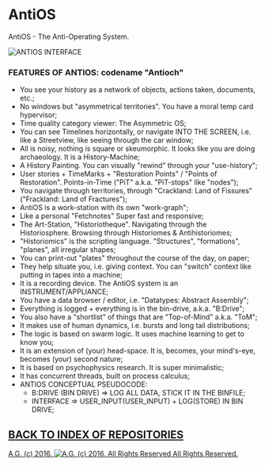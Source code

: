 # AntiOS
AntiOS - The Anti-Operating System.

![ANTIOS INTERFACE](https://historiotheque.files.wordpress.com/2016/03/antios_interface_07mar16a.jpg)

### FEATURES OF ANTIOS: codename "Antioch"
- You see your history as a network of objects, actions taken, documents, etc.;
- No windows but "asymmetrical territories". You have a moral temp card hypervisor;
- Time quality category viewer: The Asymmetric OS;
- You can see Timelines horizontally, or navigate INTO THE SCREEN, i.e. like a Streetview, like seeing through the car window;
- All is noisy, nothing is square or skeumorphic. It looks like you are doing archaeology. It is a History-Machine;
- A History Painting. You can visually "rewind" through your "use-history";
- User stories + TimeMarks + "Restoration Points" / "Points of Restoration". Points-in-Time ("PiT" a.k.a. "PiT-stops" like "nodes");
- You navigate through territories, through "Crackland: Land of Fissures" ("Frackland: Land of Fractures");
- AntiOS is a work-station with its own "work-graph";
- Like a personal "Fetchnotes" Super fast and responsive;
- The Art-Station, "Historiotheque". Navigating through the Historiosphere. Browsing through Historiomes & Antihistoriomes;
- "Historiomics" is the scripting language. "Structures", "formations", "planes", all irregular shapes;
- You can print-out "plates" throughout the course of the day, on paper;
- They help situate you, i.e. giving context. You can "switch" context like putting in tapes into a machine;
- It is a recording device. The AntiOS system is an INSTRUMENT/APPLIANCE;
- You have a data browser / editor, i.e. "Datatypes: Abstract Assembly";
- Everything is logged + everything is in the bin-drive, a.k.a. "B:Drive";
- You also have a "shortlist" of things that are "Top-of-Mind" a.k.a. "ToM";
- It makes use of human dynamics, i.e. bursts and long tail distributions;
- The logic is based on swarm logic. It uses machine learning to get to know you;
- It is an extension of (your) head-space. It is, becomes, your mind's-eye, becomes (your) second nature;
- It is based on psychophysics research. It is super minimalistic;
- It has concurrent threads, built on process calculus;
- ANTIOS CONCEPTUAL PSEUDOCODE:
    - B:DRIVE (BIN DRIVE) => LOG ALL DATA, STICK IT IN THE BINFILE;
    - INTERFACE => USER_INPUT(USER_INPUT) + LOG(STORE) IN BIN DRIVE;

## [BACK TO INDEX OF REPOSITORIES](https://github.com/antiface/Index)

[A.G. (c) 2016. ![A.G. (c) 2016. All Rights Reserved](https://historiotheque.files.wordpress.com/2016/11/ag_signature_official_2015_50px_cropped.jpg) All Rights Reserved.](http://alexgagnon.com)

